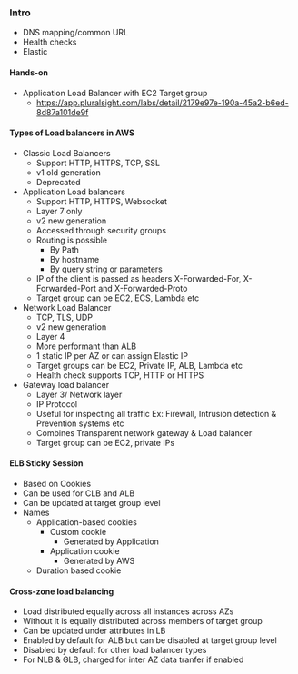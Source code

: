 ### Intro
- DNS mapping/common URL
- Health checks
- Elastic

#### Hands-on
- Application Load Balancer with EC2 Target group
  - https://app.pluralsight.com/labs/detail/2179e97e-190a-45a2-b6ed-8d87a101de9f

#### Types of Load balancers in AWS
- Classic Load Balancers
  - Support HTTP, HTTPS, TCP, SSL
  - v1 old generation
  - Deprecated
- Application Load balancers
  - Support HTTP, HTTPS, Websocket
  - Layer 7 only
  - v2 new generation
  - Accessed through security groups
  - Routing is possible
    - By Path
    - By hostname
    - By query string or parameters
  - IP of the client is passed as headers X-Forwarded-For, X-Forwarded-Port and X-Forwarded-Proto 
  - Target group can be EC2, ECS, Lambda etc
- Network Load Balancer
  - TCP, TLS, UDP
  - v2 new generation
  - Layer 4
  - More performant than ALB
  - 1 static IP per AZ or can assign Elastic IP
  - Target groups can be EC2, Private IP, ALB, Lambda etc
  - Health check supports TCP, HTTP or HTTPS
- Gateway load balancer
  - Layer 3/ Network layer
  - IP Protocol
  - Useful for inspecting all traffic Ex: Firewall, Intrusion detection & Prevention systems etc
  - Combines Transparent network gateway & Load balancer
  - Target group can be EC2, private IPs

#### ELB Sticky Session
- Based on Cookies
- Can be used for CLB and ALB
- Can be updated at target group level
- Names
  - Application-based cookies
    - Custom cookie
       - Generated by Application 
    - Application cookie
      - Generated by AWS 
  - Duration based cookie
#### Cross-zone load balancing
- Load distributed equally across all instances across AZs
- Without it is equally distributed across members of target group
- Can be updated under attributes in LB
- Enabled by default for ALB but can be disabled at target group level
- Disabled by default for other load balancer types
- For NLB & GLB, charged for inter AZ data tranfer if enabled
